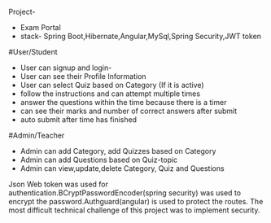 Project- 
- Exam Portal
- stack- Spring Boot,Hibernate,Angular,MySql,Spring Security,JWT token

#User/Student
- User can signup and login-
- User can see their Profile Information
- User can select Quiz based on Category (If it is active)
- follow the instructions and can attempt multiple times
- answer the questions within the time because there is a timer
- can see their marks and number of correct answers after submit
- auto submit after time has finished

#Admin/Teacher
- Admin can add Category, add Quizzes based on Category
- Admin can add Questions based on Quiz-topic
- Admin can view,update,delete Category, Quiz and Questions

Json Web token was used for authentication.BCryptPasswordEncoder(spring security) was used to encrypt the password.Authguard(angular) is used to protect the routes.
The most difficult technical challenge of this project was to implement security.
